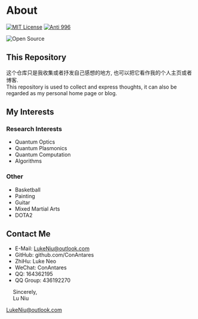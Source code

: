 # About

[![MIT License](https://github.com/ConAntares/Temples/blob/master/Attachments/LicenseMIT.svg)](https://opensource.org/licenses/mit-license.php)
[![Anti 996](https://github.com/ConAntares/Temples/blob/master/Attachments/LinkNPL.svg)](https://996.icu)

![Open Source](https://github.com/ConAntares/Temples/blob/master/Attachments/OpenSource.svg)

## This Repository

这个仓库只是我收集或者抒发自己感想的地方, 也可以把它看作我的个人主页或者博客.  
This repository is used to collect and express thoughts, it can also be regarded as my personal home page or blog.

## My Interests

### Research Interests

* Quantum Optics
* Quantum Plasmonics
* Quantum Computation
* Algorithms  

### Other

* Basketball
* Painting
* Guitar
* Mixed Martial Arts
* DOTA2  

## Contact Me

* E-Mail: LukeNiu@outlook.com
* GitHub: github.com/ConAntares
* ZhiHu: Luke Neo
* WeChat: ConAntares
* QQ: 164362195
* QQ Group: 436192270

&emsp; Sincerely,  
&emsp; Lu Niu  

LukeNiu@outlook.com